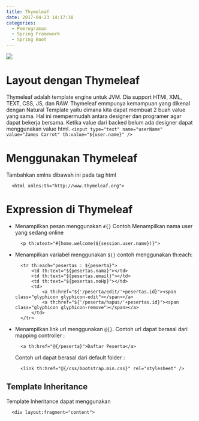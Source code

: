 ```yaml
---
title: Thymeleaf
date: 2017-04-23 14:17:38
categories:
  - Pemrograman
  - Spring Framework
  - Spring Boot
---
```

![](/images/springboot.jpg)
# Layout dengan Thymeleaf
  Thymeleaf adalah template engine untuk JVM. Dia support HTMl, XML, TEXT, CSS, JS, dan RAW. Thymeleaf emmpunya kemampuan yang dikenal dengan Natural Template yaitu dimana kita dapat membuat 2 buah value yang sama. Hal ini mempermudah antara designer dan programer agar dapat bekerja bersama. Ketika value dari backed belum ada designer dapat menggunakan value html.
    ```
      <input type="text" name="userName" value="James Carrot" th:value="${user.name}" />
    ```

# Menggunakan Thymeleaf
  Tambahkan xmlns dibawah ini pada tag html
  ```
    <html xmlns:th="http://www.thymeleaf.org">
  ```
# Expression di Thymeleaf
  - Menampilkan pesan menggunakan `#{}`
    Contoh Menampilkan nama user yang sedang online
    ```
      <p th:utext="#{home.welcome(${session.user.name})}">
    ```
  - Menampilkan variabel menggunakan `${}`
    contoh menggunakan th:each:
    ```
      <tr th:each="pesertas : ${peserta}">
          <td th:text="${pesertas.nama}"></td>
          <td th:text="${pesertas.email}"></td>
          <td th:text="${pesertas.noHp}"></td>
          <td>
              <a th:href="${'/peserta/edit/'+pesertas.id}"><span class="glyphicon glyphicon-edit"></span></a>
              <a th:href="${'/peserta/hapus/'+pesertas.id}"><span class="glyphicon glyphicon-remove"></span></a>
          </td>
      </tr>
    ```
  - Menampilkan link url menggunakan `@{}`.
    Contoh url dapat berasal dari mapping controller :
    ```
      <a th:href="@{/peserta}">Daftar Peserta</a>
    ```
    Contoh url dapat berasal dari default folder :
    ```
      <link th:href="@{/css/bootstrap.min.css}" rel="stylesheet" />
    ```

## Template Inheritance ##
  Template Inheritance dapat menggunakan
  ```
    <div layout:fragment="content">
  ```
